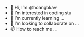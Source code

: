 - 👋 Hi, I’m @hoangbkav
- 👀 I’m interested in coding stu
- 🌱 I’m currently learning ...
- 💞️ I’m looking to collaborate on ...
- 📫 How to reach me ...

<!---
hoangbkav/hoangbkav is a ✨ special ✨ repository because its `README.md` (this file) appears on your GitHub profile.
You can click the Preview link to take a look at your changes.
--->
